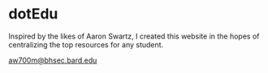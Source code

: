 # dotEdu

Inspired by the likes of Aaron Swartz, I created this website in the hopes of centralizing the top resources for any student. 

aw700m@bhsec.bard.edu